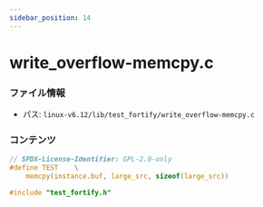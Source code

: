 ```yaml
---
sidebar_position: 14
---
```

# write_overflow-memcpy.c

### ファイル情報

- パス: `linux-v6.12/lib/test_fortify/write_overflow-memcpy.c`

### コンテンツ

```c
// SPDX-License-Identifier: GPL-2.0-only
#define TEST	\
	memcpy(instance.buf, large_src, sizeof(large_src))

#include "test_fortify.h"

```
